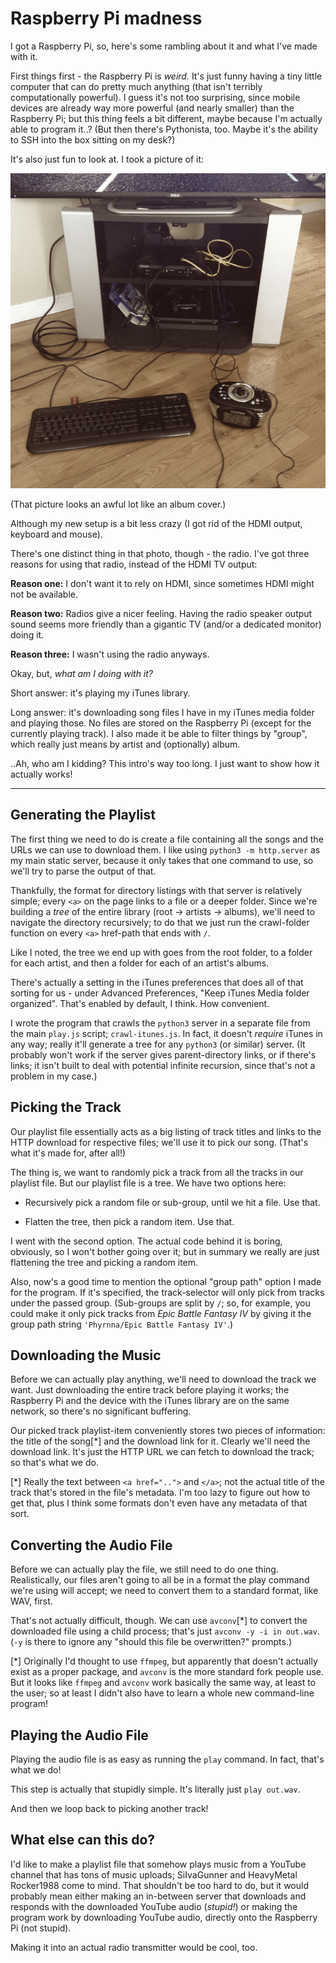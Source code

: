 # Raspberry Pi madness

I got a Raspberry Pi, so, here's some rambling about it and what I've made
with it.

First things first - the Raspberry Pi is *weird.* It's just funny having a tiny
little computer that can do pretty much anything (that isn't terribly
computationally powerful). I guess it's not too surprising, since mobile
devices are already way more powerful (and nearly smaller) than the Raspberry
Pi; but this thing feels a bit different, maybe because I'm actually able to
program it..? (But then there's Pythonista, too. Maybe it's the ability to
SSH into the box sitting on my desk?)

It's also just fun to look at. I took a picture of it:

![Setup](static/media/11-setup.png)

(That picture looks an awful lot like an album cover.)

Although my new setup is a bit less crazy (I got rid of the HDMI output,
keyboard and mouse).

There's one distinct thing in that photo, though - the radio. I've got three
reasons for using that radio, instead of the HDMI TV output:

**Reason one:** I don't want it to rely on HDMI, since sometimes HDMI might
not be available.

**Reason two:** Radios give a nicer feeling. Having the radio speaker output
sound seems more friendly than a gigantic TV (and/or a dedicated monitor)
doing it.

**Reason three:** I wasn't using the radio anyways.

Okay, but, *what am I doing with it?*

Short answer: it's playing my iTunes library.

Long answer: it's downloading song files I have in my iTunes media folder and
playing those. No files are stored on the Raspberry Pi (except for the
currently playing track). I also made it be able to filter things by "group",
which really just means by artist and (optionally) album.

..Ah, who am I kidding? This intro's way too long. I just want to show how it
actually works!

---

## Generating the Playlist

The first thing we need to do is create a file containing all the songs and the
URLs we can use to download them. I like using `python3 -m http.server` as my
main static server, because it only takes that one command to use, so we'll try
to parse the output of that.

Thankfully, the format for directory listings with that server is relatively
simple; every `<a>` on the page links to a file or a deeper folder. Since we're
building a *tree* of the entire library (root -> artists -> albums), we'll need
to navigate the directory recursively; to do that we just run the crawl-folder
function on every `<a>` href-path that ends with `/`.

Like I noted, the tree we end up with goes from the root folder, to a folder
for each artist, and then a folder for each of an artist's albums.

There's actually a setting in the iTunes preferences that does all of that
sorting for us - under Advanced Preferences, "Keep iTunes Media folder
organized". That's enabled by default, I think. How convenient.

I wrote the program that crawls the `python3` server in a separate file from
the main `play.js` script; `crawl-itunes.js`. In fact, it doesn't *require*
iTunes in any way; really it'll generate a tree for any `python3` (or similar)
server. (It probably won't work if the server gives parent-directory links, or
if there's links; it isn't built to deal with potential infinite recursion,
since that's not a problem in my case.)

## Picking the Track

Our playlist file essentially acts as a big listing of track titles and links
to the HTTP download for respective files; we'll use it to pick our song.
(That's what it's made for, after all!)

The thing is, we want to randomly pick a track from all the tracks in our
playlist file. But our playlist file is a tree. We have two options here:

* Recursively pick a random file or sub-group, until we hit a file. Use that.

* Flatten the tree, then pick a random item. Use that.

I went with the second option. The actual code behind it is boring, obviously,
so I won't bother going over it; but in summary we really are just flattening
the tree and picking a random item.

Also, now's a good time to mention the optional "group path" option I made for
the program. If it's specified, the track-selector will only pick from tracks
under the passed group. (Sub-groups are split by `/`; so, for example, you
could make it only pick tracks from *Epic Battle Fantasy IV* by giving it the
group path string `'Phyrnna/Epic Battle Fantasy IV'`.)

## Downloading the Music

Before we can actually play anything, we'll need to download the track we want.
Just downloading the entire track before playing it works; the Raspberry Pi and
the device with the iTunes library are on the same network, so there's no
significant buffering.

Our picked track playlist-item conveniently stores two pieces of information:
the title of the song[\*] and the download link for it. Clearly we'll need the
download link. It's just the HTTP URL we can fetch to download the track; so
that's what we do.

[\*] Really the text between `<a href="..">` and `</a>`; not the actual
title of the track that's stored in the file's metadata. I'm too lazy to
figure out how to get that, plus I think some formats don't even have any
metadata of that sort.

## Converting the Audio File

Before we can actually play the file, we still need to do one thing.
Realistically, our files aren't going to all be in a format the play command
we're using will accept; we need to convert them to a standard format, like
WAV, first.

That's not actually difficult, though. We can use `avconv`[\*] to convert the
downloaded file using a child process; that's just `avconv -y -i in out.wav`.
(`-y` is there to ignore any "should this file be overwritten?" prompts.)

[\*] Originally I'd thought to use `ffmpeg`, but apparently that doesn't
actually exist as a proper package, and `avconv` is the more standard fork
people use. But it looks like `ffmpeg` and `avconv` work basically the same
way, at least to the user; so at least I didn't also have to learn a whole new
command-line program!

## Playing the Audio File

Playing the audio file is as easy as running the `play` command. In fact,
that's what we do!

This step is actually that stupidly simple. It's literally just `play out.wav`.

And then we loop back to picking another track!

## What else can this do?

I'd like to make a playlist file that somehow plays music from a YouTube
channel that has tons of music uploads; SiIvaGunner and HeavyMetal Rocker1988
come to mind. That shouldn't be too hard to do, but it would probably mean
either making an in-between server that downloads and responds with the
downloaded YouTube audio (*stupid!*) or making the program work by downloading
YouTube audio, directly onto the Raspberry Pi (not stupid).

Making it into an actual radio transmitter would be cool, too.